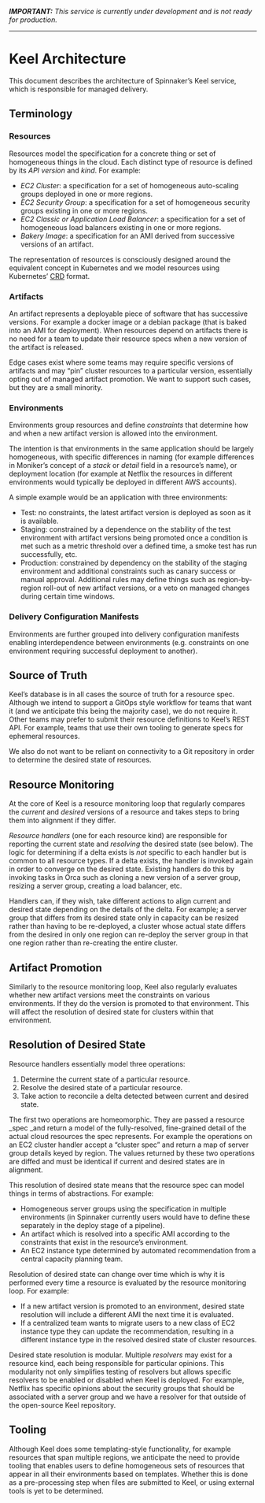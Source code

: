 _**IMPORTANT:** This service is currently under development and is not ready for production._

---

# Keel Architecture

This document describes the architecture of Spinnaker’s Keel service, which is responsible for managed delivery.


## Terminology


### Resources

Resources model the specification for a concrete thing or set of homogeneous things in the cloud. Each distinct type of resource is defined by its _API version_ and _kind_. For example:



*   _EC2 Cluster_: a specification for a set of homogeneous auto-scaling groups deployed in one or more regions.
*   _EC2 Security Group_: a specification for a  set of homogeneous security groups existing in one or more regions.
*   _EC2 Classic _or_ Application Load Balancer_: a specification for a set of homogeneous load balancers existing in one or more regions.
*   _Bakery Image_: a specification for an AMI derived from successive versions of an artifact.

The representation of resources is consciously designed around the equivalent concept in Kubernetes and we model resources using Kubernetes’ [CRD](https://kubernetes.io/docs/tasks/access-kubernetes-api/custom-resources/custom-resource-definitions/) format.


### Artifacts

An artifact represents a deployable piece of software that has successive versions. For example a docker image or a debian package (that is baked into an AMI for deployment). When resources depend on artifacts there is no need for a team to update their resource specs when a new version of the artifact is released. 

Edge cases exist where some teams may require specific versions of artifacts and may “pin” cluster resources to a particular version, essentially opting out of managed artifact promotion. We want to support such cases, but they are a small minority.


### Environments

Environments group resources and define _constraints_ that determine how and when a new artifact version is allowed into the environment.

The intention is that environments in the same application should be largely homogeneous, with specific differences in naming (for example differences in Moniker’s concept of a _stack_ or _detail_ field in a resource’s name), or deployment location (for example at Netflix the resources in different environments would typically be deployed in different AWS accounts).

A simple example would be an application with three environments:



*   Test: no constraints, the latest artifact version is deployed as soon as it is available.
*   Staging: constrained by a dependence on the stability of the test environment with artifact versions being promoted once a condition is met such as a metric threshold over a defined time, a smoke test has run successfully, etc.
*   Production: constrained by dependency on the stability of the staging environment and additional constraints such as canary success or manual approval. Additional rules may define things such as region-by-region roll-out of new artifact versions, or a veto on managed changes during certain time windows.


### Delivery Configuration Manifests

Environments are further grouped into delivery configuration manifests enabling interdependence between environments (e.g. constraints on one environment requiring successful deployment to another).


## Source of Truth

Keel’s database is in all cases the source of truth for a resource spec. Although we intend to support a GitOps style workflow for teams that want it (and we anticipate this being the majority case), we do not require it. Other teams may prefer to submit their resource definitions to Keel’s REST API. For example, teams that use their own tooling to generate specs for ephemeral resources.

We also do not want to be reliant on connectivity to a Git repository in order to determine the desired state of resources.


## Resource Monitoring

At the core of Keel is a resource monitoring loop that regularly compares the _current_ and _desired_ versions of a resource and takes steps to bring them into alignment if they differ.

_Resource handlers_ (one for each resource kind) are responsible for reporting the current state and _resolving_ the desired state (see below). The logic for determining if a delta exists is _not_ specific to each handler but is common to all resource types. If a delta exists, the handler is invoked again in order to converge on the desired state. Existing handlers do this by invoking tasks in Orca such as cloning a new version of a server group, resizing a server group, creating a load balancer, etc.

Handlers can, if they wish, take different actions to align current and desired state depending on the details of the delta. For example; a server group that differs from its desired state only in capacity can be resized rather than having to be re-deployed, a cluster whose actual state differs from the desired in only one region can re-deploy the server group in that one region rather than re-creating the entire cluster.


## Artifact Promotion

Similarly to the resource monitoring loop, Keel also regularly evaluates whether new artifact versions meet the constraints on various environments. If they do the version is promoted to that environment. This will affect the resolution of desired state for clusters within that environment.


## Resolution of Desired State

Resource handlers essentially model three operations:



1. Determine the current state of a particular resource.
2. Resolve the desired state of a particular resource.
3. Take action to reconcile a delta detected between current and desired state.

The first two operations are homeomorphic. They are passed a resource _spec _and return a model of the fully-resolved, fine-grained detail of the actual cloud resources the spec represents. For example the operations on an EC2 cluster handler accept a “cluster spec” and return a map of server group details keyed by region. The values returned by these two operations are diffed and must be identical if current and desired states are in alignment.

This resolution of desired state means that the resource spec can model things in terms of abstractions. For example:



*   Homogeneous server groups using the specification in multiple environments (in Spinnaker currently users would have to define these separately in the deploy stage of a pipeline).
*   An artifact which is resolved into a specific AMI according to the constraints that exist in the resource’s environment.
*   An EC2 instance type determined by automated recommendation from a central capacity planning team.

Resolution of desired state can change over time which is why it is performed every time a resource is evaluated by the resource monitoring loop. For example:



*   If a new artifact version is promoted to an environment, desired state resolution will include a different AMI the next time it is evaluated.
*   If a centralized team wants to migrate users to a new class of EC2 instance type they can update the recommendation, resulting in a different instance type in the resolved desired state of cluster resources.

Desired state resolution is modular. Multiple _resolvers_ may exist for a resource kind, each being responsible for particular opinions. This modularity not only simplifies testing of resolvers but allows specific resolvers to be enabled or disabled when Keel is deployed. For example, Netflix has specific opinions about the security groups that should be associated with a server group and we have a resolver for that outside of the open-source Keel repository.


## Tooling

Although Keel does some templating-style functionality, for example resources that span multiple regions, we anticipate the need to provide tooling that enables users to define homogeneous sets of resources that appear in all their environments based on templates. Whether this is done as a pre-processing step when files are submitted to Keel, or using external tools is yet to be determined.

